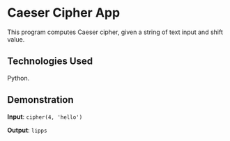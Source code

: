 # Caeser Cipher App

This program computes Caeser cipher, given a string of text input and shift value.

## Technologies Used
Python.

## Demonstration

**Input**: `cipher(4, 'hello')`

**Output**: `lipps`

